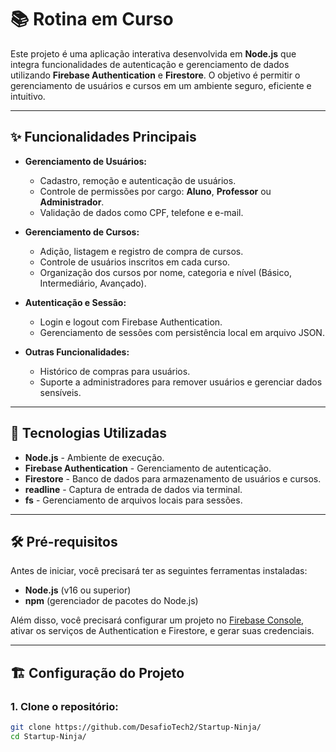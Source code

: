 # 📚 Rotina em Curso 

Este projeto é uma aplicação interativa desenvolvida em **Node.js** que integra funcionalidades de autenticação e gerenciamento de dados utilizando **Firebase Authentication** e **Firestore**. O objetivo é permitir o gerenciamento de usuários e cursos em um ambiente seguro, eficiente e intuitivo.

---

## ✨ **Funcionalidades Principais**
- **Gerenciamento de Usuários:**
  - Cadastro, remoção e autenticação de usuários.
  - Controle de permissões por cargo: **Aluno**, **Professor** ou **Administrador**.
  - Validação de dados como CPF, telefone e e-mail.

- **Gerenciamento de Cursos:**
  - Adição, listagem e registro de compra de cursos.
  - Controle de usuários inscritos em cada curso.
  - Organização dos cursos por nome, categoria e nível (Básico, Intermediário, Avançado).

- **Autenticação e Sessão:**
  - Login e logout com Firebase Authentication.
  - Gerenciamento de sessões com persistência local em arquivo JSON.

- **Outras Funcionalidades:**
  - Histórico de compras para usuários.
  - Suporte a administradores para remover usuários e gerenciar dados sensíveis.

---

## 🚀 **Tecnologias Utilizadas**
- **Node.js** - Ambiente de execução.
- **Firebase Authentication** - Gerenciamento de autenticação.
- **Firestore** - Banco de dados para armazenamento de usuários e cursos.
- **readline** - Captura de entrada de dados via terminal.
- **fs** - Gerenciamento de arquivos locais para sessões.

---

## 🛠️ **Pré-requisitos**
Antes de iniciar, você precisará ter as seguintes ferramentas instaladas:
- **Node.js** (v16 ou superior)
- **npm** (gerenciador de pacotes do Node.js)

Além disso, você precisará configurar um projeto no [Firebase Console](https://console.firebase.google.com/), ativar os serviços de Authentication e Firestore, e gerar suas credenciais.

---

## 🏗️ **Configuração do Projeto**

### 1. Clone o repositório:
```bash
git clone https://github.com/DesafioTech2/Startup-Ninja/
cd Startup-Ninja/
